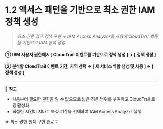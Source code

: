 # 1.2 액세스 패턴을 기반으로 최소 권한 IAM 정책 생성

> _최소 권한 접근 정책 구현
> ⇒ IAM Access Analyzer를 사용해 CloudTrail 활동을 기반으로 IAM 정책 생성_

#### ① IAM 사용자 권한에서 [ CloudTrail 이벤트를 기반으로 정책 생성 ] → [ 정책 생성 ]

#### ② 분석할 CloudTrail 이벤트 기간, 지역 선택 → [ 새 서비스 역할 생성 및 사용 ] → [ 정책 생성 ]

---

**🥕 참고**

- 처음부터 필요한 권한을 알 수 없으므로 넓은 허용 범위를 부여하고 CloudTrail 로깅 활성화
- 적절한 시간이 지나고 특정 기간을 선택하여 IAM Access Analyzer 실행

⇒ 최소 권한 원칙 구현 완료 ⍢
